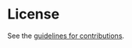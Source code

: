 # License

See the
[guidelines for contributions](https://github.com/ekr/draft-rescorla-dprive-adox/blob/main/CONTRIBUTING.md).
